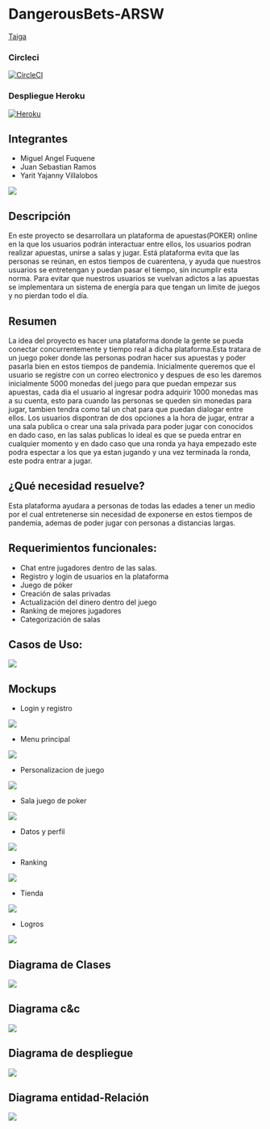 # DangerousBets-ARSW

[Taiga](https://tree.taiga.io/project/jsr25-dangerousbets-arsw-2021-1/timeline)

### Circleci
[![CircleCI](https://circleci.com/gh/MiguelFuquene1024/DangerousBets-ARSW.svg?style=svg)](https://app.circleci.com/pipelines/github/MiguelFuquene1024/DangerousBets-ARSW)

### Despliegue Heroku
[![Heroku](https://www.herokucdn.com/deploy/button.png)](https://dangerousbetsarsw.herokuapp.com/)

 ## Integrantes
  * Miguel Angel Fuquene
  * Juan Sebastian Ramos
  * Yarit Yajanny Villalobos


![](img/poker.jpg)
 
 ## Descripción
 
 En este proyecto se desarrollara un plataforma de apuestas(POKER) online en la que los usuarios podrán interactuar entre ellos, los usuarios podran realizar apuestas, unirse a salas y jugar. Está plataforma evita que las personas se reúnan, en estos tiempos de cuarentena, y ayuda que nuestros usuarios se entretengan y puedan pasar el tiempo, sin incumplir esta norma. Para evitar que nuestros usuarios se vuelvan adictos a las apuestas se implementara un sistema de energía para que tengan un limite de juegos y no pierdan todo el día.
 
## Resumen

La idea del proyecto es hacer una plataforma donde la gente se pueda conectar concurrentemente y tiempo real a dicha plataforma.Esta tratara de un juego poker donde las personas podran hacer sus apuestas y poder pasarla bien en estos tiempos de pandemia. Inicialmente queremos que el usuario se registre con un correo electronico y despues de eso les daremos inicialmente 5000 monedas del juego para que puedan empezar sus apuestas, cada dia el usuario al ingresar podra adquirir 1000 monedas mas a su cuenta, esto para cuando las personas se queden sin monedas para jugar, tambien tendra como tal un chat para que puedan dialogar entre ellos. Los usuarios dispontran de dos opciones a la hora de jugar, entrar a una sala publica o crear una sala privada para poder jugar con conocidos en dado caso, en las salas publicas lo ideal es que se pueda entrar en cualquier momento y en dado caso que una ronda ya haya empezado este podra espectar a los que ya estan jugando y una vez terminada la ronda, este podra entrar a jugar.

## ¿Qué necesidad resuelve?
Esta plataforma ayudara a personas de todas las edades a tener un medio por el cual entretenerse sin necesidad de exponerse en estos tiempos de pandemia, ademas de poder jugar con personas a distancias largas.


## Requerimientos funcionales:
 -	Chat entre jugadores dentro de las salas.
 -	Registro y login de usuarios en la plataforma
 -	Juego de póker
 -	Creación de salas privadas
 -	Actualización del dinero dentro del juego
 -	Ranking de mejores jugadores
 -	Categorización de salas

 ## Casos de Uso:
 
 ![](img/Diagrama%20Casos%20de%20uso.PNG)
 
## Mockups


- Login y registro


![](https://github.com/MiguelFuquene1024/DangerousBets-ARSW/blob/master/img/Mockups/login.jpeg)


- Menu principal


![](https://github.com/MiguelFuquene1024/DangerousBets-ARSW/blob/master/img/Mockups/menu.jpeg)


- Personalizacion de juego


![](https://github.com/MiguelFuquene1024/DangerousBets-ARSW/blob/master/img/Mockups/crearsalas.jpeg)


- Sala juego de poker


![](https://github.com/MiguelFuquene1024/DangerousBets-ARSW/blob/master/img/Mockups/juego.jpeg)


- Datos y perfil


![](https://github.com/MiguelFuquene1024/DangerousBets-ARSW/blob/master/img/Mockups/perfil.jpeg)


- Ranking

![](https://github.com/MiguelFuquene1024/DangerousBets-ARSW/blob/master/img/Mockups/ranking.jpeg)

- Tienda

![](https://github.com/MiguelFuquene1024/DangerousBets-ARSW/blob/master/img/Mockups/tienda.jpeg)

- Logros

![](https://github.com/MiguelFuquene1024/DangerousBets-ARSW/blob/master/img/Mockups/logros.jpeg)

## Diagrama de Clases
![](img/DiagramaClases.PNG)



## Diagrama c&c

![](img/cc.jpeg)


## Diagrama de despliegue

![](img/img_1.png)

## Diagrama entidad-Relación

![](img/img.png)

 
